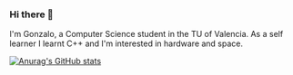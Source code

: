 ### Hi there 👋

I'm Gonzalo, a Computer Science student in the TU of Valencia. As a self learner I learnt C++ and I'm interested in hardware and space.


[![Anurag's GitHub stats](https://github-readme-stats.vercel.app/api?username=g0nz4I0)](https://github.com/anuraghazra/github-readme-stats)

